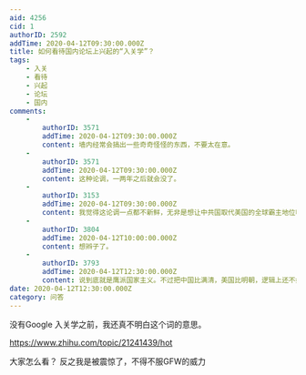 ```yaml
---
aid: 4256
cid: 1
authorID: 2592
addTime: 2020-04-12T09:30:00.000Z
title: 如何看待国内论坛上兴起的“入关学”？
tags:
    - 入关
    - 看待
    - 兴起
    - 论坛
    - 国内
comments:
    -
        authorID: 3571
        addTime: 2020-04-12T09:30:00.000Z
        content: 墙内经常会搞出一些奇奇怪怪的东西，不要太在意。
    -
        authorID: 3571
        addTime: 2020-04-12T09:30:00.000Z
        content: 这种论调，一两年之后就会没了。
    -
        authorID: 3153
        addTime: 2020-04-12T09:30:00.000Z
        content: 我觉得这论调一点都不新鲜，无非是想让中共国取代美国的全球霸主地位嘛，这个梦不少粉红都有，只是山高县用明清的情况作了比附而已。
    -
        authorID: 3804
        addTime: 2020-04-12T10:00:00.000Z
        content: 想辫子了。
    -
        authorID: 3793
        addTime: 2020-04-12T12:30:00.000Z
        content: 说到底就是鹰派国家主义。不过把中国比满清，美国比明朝，逻辑上还不如把朝鲜比满清，中国比明朝呢。
date: 2020-04-12T12:30:00.000Z
category: 问答
---
```


没有Google 入关学之前，我还真不明白这个词的意思。

https://www.zhihu.com/topic/21241439/hot

大家怎么看？ 反之我是被震惊了，不得不服GFW的威力
